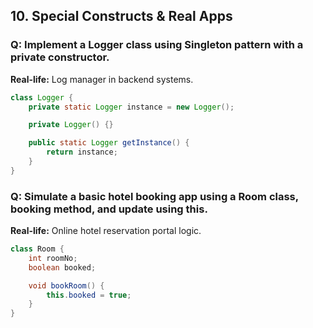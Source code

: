## 10. Special Constructs & Real Apps

### Q: Implement a Logger class using Singleton pattern with a private constructor.
**Real-life:** Log manager in backend systems.

```java
class Logger {
    private static Logger instance = new Logger();

    private Logger() {}

    public static Logger getInstance() {
        return instance;
    }
}
```

### Q: Simulate a basic hotel booking app using a Room class, booking method, and update using this.
**Real-life:** Online hotel reservation portal logic.

```java
class Room {
    int roomNo;
    boolean booked;

    void bookRoom() {
        this.booked = true;
    }
}

```
